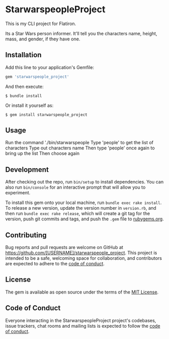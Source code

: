# StarwarspeopleProject
This is my CLI project for Flatiron.

Its a Star Wars person informer. It'll tell you the characters name, height, mass, and gender, if they have one.
## Installation

Add this line to your application's Gemfile:

```ruby
gem 'starwarspeople_project'
```

And then execute:

    $ bundle install

Or install it yourself as:

    $ gem install starwarspeople_project

## Usage

Run the command './bin/starwarspeople
Type 'people' to get the list of characters
Type out characters name
Then type 'people' once again to bring up the list 
Then choose again

## Development

After checking out the repo, run `bin/setup` to install dependencies. You can also run `bin/console` for an interactive prompt that will allow you to experiment.

To install this gem onto your local machine, run `bundle exec rake install`. To release a new version, update the version number in `version.rb`, and then run `bundle exec rake release`, which will create a git tag for the version, push git commits and tags, and push the `.gem` file to [rubygems.org](https://rubygems.org).

## Contributing

Bug reports and pull requests are welcome on GitHub at https://github.com/[USERNAME]/starwarspeople_project. This project is intended to be a safe, welcoming space for collaboration, and contributors are expected to adhere to the [code of conduct](https://github.com/[USERNAME]/starwarspeople_project/blob/master/CODE_OF_CONDUCT.md).


## License

The gem is available as open source under the terms of the [MIT License](https://opensource.org/licenses/MIT).

## Code of Conduct

Everyone interacting in the StarwarspeopleProject project's codebases, issue trackers, chat rooms and mailing lists is expected to follow the [code of conduct](https://github.com/[USERNAME]/starwarspeople_project/blob/master/CODE_OF_CONDUCT.md).
